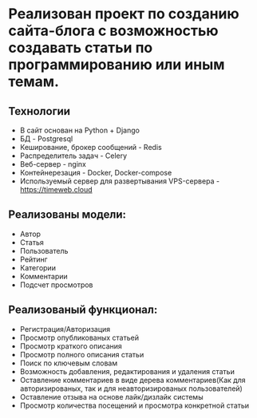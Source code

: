 # Реализован проект по созданию сайта-блога с возможностью создавать статьи по программированию или иным темам.
## Технологии 
  - В сайт основан на Python + Django
  - БД - Postgresql
  - Кеширование, брокер сообщений - Redis
  - Распределитель задач - Celery 
  - Веб-сервер - nginx
  - Контейнерезация - Docker, Docker-compose
  -  Используемый сервер для развертывания VPS-сервера - https://timeweb.cloud
## Реализованы модели:
  - Автор
  - Статья
  - Пользователь
  - Рейтинг
  - Категории
  - Комментарии
  - Подсчет просмотров
## Реализованый функционал:
  - Регистрация/Авторизация
  - Просмотр опубликованых статьей
  - Просмотр краткого описания
  - Просмотр полного описания статьи
  - Поиск по ключевым словам
  - Возможность добавления, редактирования и удаления статьи
  - Оставление комментариев в виде дерева комментариев(Как для авторизированых, так и для неавторизированых пользователей)
  - Оставление отзыва на основе лайк/дизлайк системы
  - Просмотр количества посещений и просмотра конкретной статьи


